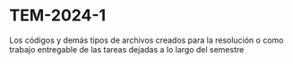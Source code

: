 # TEM-2024-1
Los códigos y demás tipos de archivos creados para la resolución o como trabajo entregable de las tareas dejadas a lo largo del semestre
